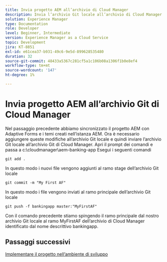 ```yaml
---
title: Invia progetto AEM all’archivio di Cloud Manager
description: Invia l’archivio Git locale all’archivio di Cloud Manager
solution: Experience Manager
type: Documentation
role: Developer
level: Beginner, Intermediate
version: Experience Manager as a Cloud Service
topic: Development
jira: KT-8851
exl-id: e61cea37-b931-49c6-9e5d-899628535480
duration: 32
source-git-commit: 48433a5367c281cf5a1c106b08a1306f1b0e8ef4
workflow-type: tm+mt
source-wordcount: '147'
ht-degree: 1%

---
```


# Invia progetto AEM all’archivio Git di Cloud Manager

Nel passaggio precedente abbiamo sincronizzato il progetto AEM con Adaptive Forms e i temi creati nell’istanza AEM.
Ora è necessario aggiungere queste modifiche all’archivio Git locale e quindi inviare l’archivio Git locale all’archivio Git di Cloud Manager.
Apri il prompt dei comandi e passa a c:\cloudmanager\aem-banking-app
Esegui i seguenti comandi

```
git add .
```

In questo modo i nuovi file vengono aggiunti al ramo stage dell’archivio Git locale

```
git commit -m "My First AF"
```

In questo modo i file vengono inviati al ramo principale dell’archivio Git locale

```
git push -f bankingapp master:"MyFirstAF"
```

Con il comando precedente stiamo spingendo il ramo principale dal nostro archivio Git locale al ramo MyFirstAF dell’archivio di Cloud Manager identificato dal nome descrittivo bankingapp.

## Passaggi successivi

[Implementare il progetto nell’ambiente di sviluppo](./deploy-to-dev-environment.md)
